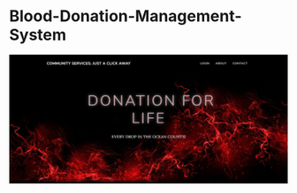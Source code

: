 # Blood-Donation-Management-System

![This is an image](https://github.com/eishaarif19/Blood-Donation-Management-System/blob/1524bda9661faab8237fa485c520f91c74576cfc/bloodDonationMainPage.png)
